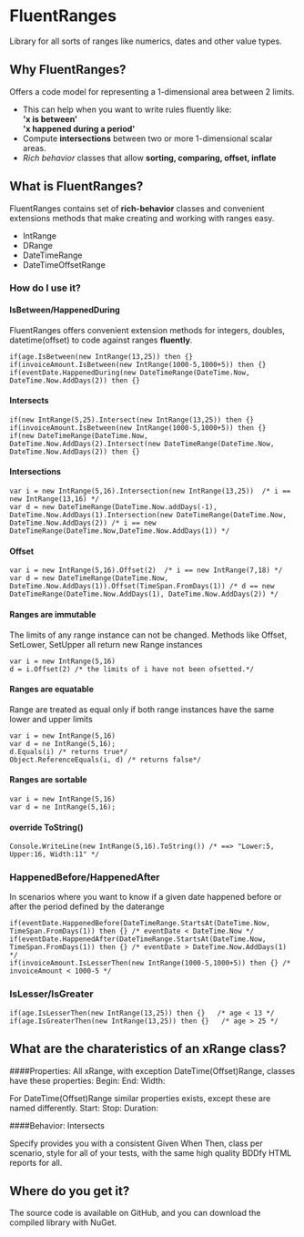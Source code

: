 # FluentRanges
Library for all sorts of ranges like numerics, dates and other value types.  


## Why FluentRanges?
Offers a code model for representing a 1-dimensional area between 2 limits. 
* This can help when you want to write rules fluently like:  
  **'x is between'**  
  **'x happened during a period'** 
* Compute **intersections** between two or more 1-dimensional scalar areas.   
* *Rich behavior* classes that allow **sorting, comparing, offset, inflate**
	
## What is FluentRanges?
FluentRanges contains set of **rich-behavior** classes and convenient extensions methods that make creating and working with ranges easy.

 - IntRange
 - DRange
 - DateTimeRange
 - DateTimeOffsetRange

### How do I use it?

#### IsBetween/HappenedDuring
FluentRanges offers convenient extension methods for integers, doubles, datetime(offset) to code against ranges **fluently**.
```
if(age.IsBetween(new IntRange(13,25)) then {}
if(invoiceAmount.IsBetween(new IntRange(1000-5,1000+5)) then {}
if(eventDate.HappenedDuring(new DateTimeRange(DateTime.Now, DateTime.Now.AddDays(2)) then {}
```
#### Intersects
```
if(new IntRange(5,25).Intersect(new IntRange(13,25)) then {}
if(invoiceAmount.IsBetween(new IntRange(1000-5,1000+5)) then {}
if(new DateTimeRange(DateTime.Now, DateTime.Now.AddDays(2).Intersect(new DateTimeRange(DateTime.Now, DateTime.Now.AddDays(2)) then {}
```
#### Intersections
```
var i = new IntRange(5,16).Intersection(new IntRange(13,25))  /* i == new IntRange(13,16) */
var d = new DateTimeRange(DateTime.Now.addDays(-1), DateTime.Now.AddDays(1).Intersection(new DateTimeRange(DateTime.Now, DateTime.Now.AddDays(2)) /* i == new DateTimeRange(DateTime.Now,DateTime.Now.AddDays(1)) */
```
#### Offset
```
var i = new IntRange(5,16).Offset(2)  /* i == new IntRange(7,18) */
var d = new DateTimeRange(DateTime.Now, DateTime.Now.AddDays(1)).Offset(TimeSpan.FromDays(1)) /* d == new DateTimeRange(DateTime.Now.AddDays(1), DateTime.Now.AddDays(2)) */
```
#### Ranges are immutable
The limits of any range instance can not be changed. Methods like Offset, SetLower, SetUpper all return new Range instances
```
var i = new IntRange(5,16)
d = i.Offset(2) /* the limits of i have not been ofsetted.*/
```
#### Ranges are equatable
Range are treated as equal only if both range instances have the same lower and upper limits
```
var i = new IntRange(5,16)
var d = ne IntRange(5,16);
d.Equals(i) /* returns true*/
Object.ReferenceEquals(i, d) /* returns false*/
```

#### Ranges are sortable
```
var i = new IntRange(5,16)
var d = ne IntRange(5,16);
```

#### override ToString()
```
Console.WriteLine(new IntRange(5,16).ToString()) /* ==> "Lower:5, Upper:16, Width:11" */
```

### HappenedBefore/HappenedAfter
In scenarios where you want to know if a given date happened before or after the period defined by the daterange 
```
if(eventDate.HappenedBefore(DateTimeRange.StartsAt(DateTime.Now, TimeSpan.FromDays(1)) then {} /* eventDate < DateTime.Now */
if(eventDate.HappenedAfter(DateTimeRange.StartsAt(DateTime.Now, TimeSpan.FromDays(1)) then {} /* eventDate > DateTime.Now.AddDays(1) */
if(invoiceAmount.IsLesserThen(new IntRange(1000-5,1000+5)) then {} /* invoiceAmount < 1000-5 */
```
### IsLesser/IsGreater
```
if(age.IsLesserThen(new IntRange(13,25)) then {}   /* age < 13 */
if(age.IsGreaterThen(new IntRange(13,25)) then {}   /* age > 25 */
```

 
 

## What are the charateristics of an xRange class?
####Properties:
All xRange, with exception DateTime(Offset)Range, classes have these properties:
 Begin:
 End:
 Width:

For DateTime(Offset)Range similar properties exists, except these are named differently.
  Start:
  Stop:
  Duration:

####Behavior:
 Intersects

Specify provides you with a consistent Given When Then, class per scenario, style for all of your tests, with the same high quality BDDfy HTML reports for all.

## Where do you get it?
The source code is available on GitHub, and you can download the compiled library with NuGet.


